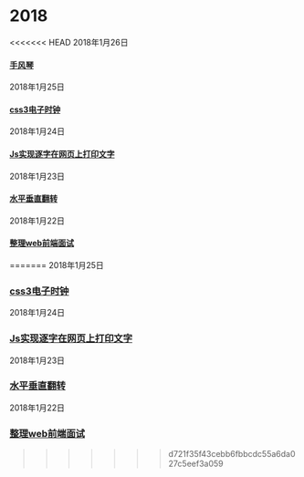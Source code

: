 # 2018
<<<<<<< HEAD
2018年1月26日
#### [手风琴](https://mediumwave120.github.io/2018/web/2018/1/26.html)
2018年1月25日
#### [css3电子时钟](https://mediumwave120.github.io/2018/web/2018/1/25.html)
 2018年1月24日
#### [Js实现逐字在网页上打印文字](https://mediumwave120.github.io/2018/web/demo2.html)
 2018年1月23日
#### [水平垂直翻转 ](https://mediumwave120.github.io/2018/web/)
 2018年1月22日
#### [整理web前端面试](https://mediumwave120.github.io/2018/webFrontInterview/)
=======
2018年1月25日
### [css3电子时钟](https://mediumwave120.github.io/2018/web/2018/1/25.html)
 2018年1月24日
### [Js实现逐字在网页上打印文字](https://mediumwave120.github.io/2018/web/demo2.html)
 2018年1月23日
### [水平垂直翻转 ](https://mediumwave120.github.io/2018/web/)
 2018年1月22日
### [整理web前端面试](https://mediumwave120.github.io/2018/webFrontInterview/)

>>>>>>> d721f35f43cebb6fbbcdc55a6da027c5eef3a059
